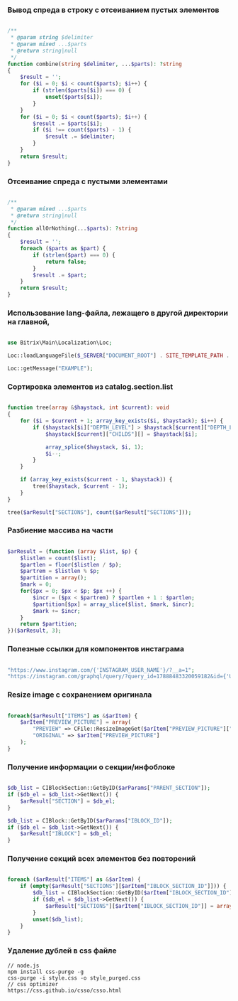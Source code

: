 ### Вывод спреда в строку с отсеиванием пустых элементов
```php

/**
 * @param string $delimiter
 * @param mixed ...$parts
 * @return string|null
 */
function combine(string $delimiter, ...$parts): ?string
{
	$result = '';
	for ($i = 0; $i < count($parts); $i++) {
		if (strlen($parts[$i]) === 0) {
			unset($parts[$i]);
		}
	}
	for ($i = 0; $i < count($parts); $i++) {
		$result .= $parts[$i];
		if ($i !== count($parts) - 1) {
			$result .= $delimiter;
		}
	}
	return $result;
}

```

### Отсеивание спреда с пустыми элементами
```php

/**
 * @param mixed ...$parts
 * @return string|null
 */
function allOrNothing(...$parts): ?string
{
	$result = '';
	foreach ($parts as $part) {
		if (strlen($part) === 0) {
			return false;
		}
		$result .= $part;
	}
	return $result;
}

```

### Использование lang-файла, лежащего в другой директории на главной,
```php

use Bitrix\Main\Localization\Loc;

Loc::loadLanguageFile($_SERVER["DOCUMENT_ROOT"] . SITE_TEMPLATE_PATH . "/index.php");

Loc::getMessage("EXAMPLE");

```

### Сортировка элементов из catalog.section.list
```php

function tree(array &$haystack, int $current): void
{
	for ($i = $current + 1; array_key_exists($i, $haystack); $i++) {
		if ($haystack[$i]["DEPTH_LEVEL"] > $haystack[$current]["DEPTH_LEVEL"]) {
			$haystack[$current]["CHILDS"][] = $haystack[$i];

			array_splice($haystack, $i, 1);
			$i--;
		}
	}

	if (array_key_exists($current - 1, $haystack)) {
		tree($haystack, $current - 1);
	}
}

tree($arResult["SECTIONS"], count($arResult["SECTIONS"]));


```

### Разбиение массива на части
```php

$arResult = (function (array $list, $p) {
	$listlen = count($list);
	$partlen = floor($listlen / $p);
	$partrem = $listlen % $p;
	$partition = array();
	$mark = 0;
	for($px = 0; $px < $p; $px ++) {
		$incr = ($px < $partrem) ? $partlen + 1 : $partlen;
		$partition[$px] = array_slice($list, $mark, $incr);
		$mark += $incr;
	}
	return $partition;
})($arResult, 3);

```

### Полезные ссылки для компонентов инстаграма
```php

"https://www.instagram.com/{'INSTAGRAM_USER_NAME'}/?__a=1";
"https://instagram.com/graphql/query/?query_id=17888483320059182&id={'USER_ID'}&first={'IMAGES_COUNT'}";

```

### Resize image с сохранением оригинала
```php

foreach($arResult["ITEMS"] as &$arItem) {
	$arItem["PREVIEW_PICTURE"] = array(
		"PREVIEW" => CFile::ResizeImageGet($arItem["PREVIEW_PICTURE"]["ID"], array("width" => 1800, "height" => 1000), false, false, false, false, 75),
		"ORIGINAL" => $arItem["PREVIEW_PICTURE"]
	);
}

```

### Получение информации о секции/инфоблоке
```php

$db_list = CIBlockSection::GetByID($arParams["PARENT_SECTION"]);
if ($db_el = $db_list->GetNext()) {
	$arResult["SECTION"] = $db_el;
}

$db_list = CIBlock::GetByID($arParams["IBLOCK_ID"]);
if ($db_el = $db_list->GetNext()) {
	$arResult["IBLOCK"] = $db_el;
}
```

### Получение секций всех элементов без повторений
```php

foreach ($arResult["ITEMS"] as &$arItem) {
	if (empty($arResult["SECTIONS"][$arItem["IBLOCK_SECTION_ID"]])) {
		$db_list = CIBlockSection::GetByID($arItem["IBLOCK_SECTION_ID"]);
		if ($db_el = $db_list->GetNext()) {
			$arResult["SECTIONS"][$arItem["IBLOCK_SECTION_ID"]] = array("NAME" => $db_el["NAME"], "SORT" => $db_el["SORT"], "ID" => $arItem["IBLOCK_SECTION_ID"]);
		}
		unset($db_list);
	}
}

```

### Удаление дублей в css файле
```	
// node.js
npm install css-purge -g	
css-purge -i style.css -o style_purged.css	
// css optimizer
https://css.github.io/csso/csso.html
```
